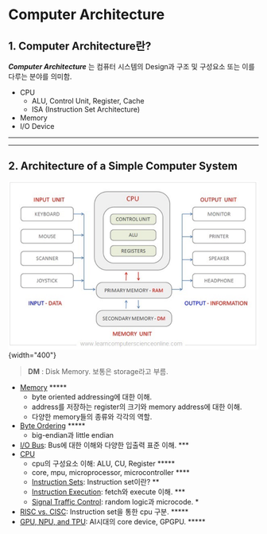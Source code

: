 # Computer Architecture

## 1. Computer Architecture란?

***Computer Architecture*** 는 컴퓨터 시스템의 Design과 구조 및 구성요소 또는 이를 다루는 분야를 의미함.

* CPU 
    * ALU, Control Unit, Register, Cache
    * ISA (Instruction Set Architecture)
* Memory
* I/O Device 

---

---

## 2. Architecture of a Simple Computer System

![](./img/computer_structure.png){width="400"}

> **DM** : Disk Memory. 보통은 storage라고 부름.

* [Memory](./ce04_01_memory.md) *****
    * byte oriented addressing에 대한 이해. 
    * address를 저장하는 register의 크기와 memory address에 대한 이해.
    * 다양한 memory들의 종류와 각각의 역할.
* [Byte Ordering](./ce04_02_byte_ordering.md) *****
    * big-endian과 little endian
* [I/O Bus](./ce04_03_io_bus.md): Bus에 대한 이해와 다양한 입출력 표준 이해. *** 
* [CPU](./ce04_04_cpu.md)
    * cpu의 구성요소 이해: ALU, CU, Register *****
    * core, mpu, microprocessor, microcontroller ****
    * [Instruction Sets](./ce04_11.md): Instruction set이란?  **
    * [Instruction Execution](./ce04_22_fetch_execute.md): fetch와 execute 이해. ***
    * [Signal Traffic Control](./ce04_31.md): random logic과 microcode. * 
* [RISC vs. CISC](./ce04_41.md): Instruction set을 통한 cpu 구분. *****
* [GPU, NPU, and TPU](ce04_51_gpu_tpu.md): AI시대의 core device, GPGPU. *****    


